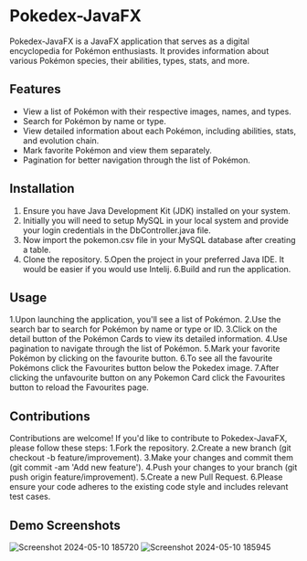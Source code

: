 # Pokedex-JavaFX

Pokedex-JavaFX is a JavaFX application that serves as a digital encyclopedia for Pokémon enthusiasts. It provides information about various Pokémon species, their abilities, types, stats, and more.

## Features

- View a list of Pokémon with their respective images, names, and types.
- Search for Pokémon by name or type.
- View detailed information about each Pokémon, including abilities, stats, and evolution chain.
- Mark favorite Pokémon and view them separately.
- Pagination for better navigation through the list of Pokémon.

## Installation

1. Ensure you have Java Development Kit (JDK) installed on your system.
2. Initially you will need to setup MySQL in your local system and provide your login credentials in the DbController.java file.
3. Now import the pokemon.csv file in your MySQL database after creating a table.
4. Clone the repository.
5.Open the project in your preferred Java IDE. It would be easier if you would use Intelij.
6.Build and run the application.

## Usage

1.Upon launching the application, you'll see a list of Pokémon.
2.Use the search bar to search for Pokémon by name or type or ID.
3.Click on the detail button of the Pokémon Cards to view its detailed information.
4.Use pagination to navigate through the list of Pokémon.
5.Mark your favorite Pokémon by clicking on the favourite button.
6.To see all the favourite Pokémons click the Favourites button below the Pokedex image.
7.After clicking the unfavourite button on any Pokemon Card click the Favourites button to reload the Favourites page.

## Contributions

Contributions are welcome! If you'd like to contribute to Pokedex-JavaFX, please follow these steps:
1.Fork the repository.
2.Create a new branch (git checkout -b feature/improvement).
3.Make your changes and commit them (git commit -am 'Add new feature').
4.Push your changes to your branch (git push origin feature/improvement).
5.Create a new Pull Request.
6.Please ensure your code adheres to the existing code style and includes relevant test cases.

## Demo Screenshots

![Screenshot 2024-05-10 185720](https://github.com/Hasib-39/Pokedex-javafx/assets/111696693/ababb259-db8e-4647-8f2d-f43758b1fc19)
![Screenshot 2024-05-10 185945](https://github.com/Hasib-39/Pokedex-javafx/assets/111696693/ce97cad2-9ae1-4bf6-bdd5-9939d2fed227)
